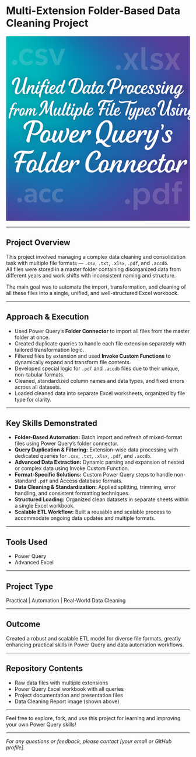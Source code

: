# Multi-Extension Folder-Based Data Cleaning Project

![Data Cleaning Report](./Data%20Cleaning%20Report.png)

---

## Project Overview

This project involved managing a complex data cleaning and consolidation task with multiple file formats — `.csv`, `.txt`, `.xlsx`, `.pdf`, and `.accdb`.  
All files were stored in a master folder containing disorganized data from different years and work shifts with inconsistent naming and structure.

The main goal was to automate the import, transformation, and cleaning of all these files into a single, unified, and well-structured Excel workbook.

---

## Approach & Execution

- Used Power Query’s **Folder Connector** to import all files from the master folder at once.  
- Created duplicate queries to handle each file extension separately with tailored transformation logic.  
- Filtered files by extension and used **Invoke Custom Functions** to dynamically expand and transform file contents.  
- Developed special logic for `.pdf` and `.accdb` files due to their unique, non-tabular formats.  
- Cleaned, standardized column names and data types, and fixed errors across all datasets.  
- Loaded cleaned data into separate Excel worksheets, organized by file type for clarity.

---

## Key Skills Demonstrated

- **Folder-Based Automation:** Batch import and refresh of mixed-format files using Power Query’s folder connector.  
- **Query Duplication & Filtering:** Extension-wise data processing with dedicated queries for `.csv`, `.txt`, `.xlsx`, `.pdf`, and `.accdb`.  
- **Advanced Data Extraction:** Dynamic parsing and expansion of nested or complex data using Invoke Custom Function.  
- **Format-Specific Solutions:** Custom Power Query steps to handle non-standard `.pdf` and Access database formats.  
- **Data Cleaning & Standardization:** Applied splitting, trimming, error handling, and consistent formatting techniques.  
- **Structured Loading:** Organized clean datasets in separate sheets within a single Excel workbook.  
- **Scalable ETL Workflow:** Built a reusable and scalable process to accommodate ongoing data updates and multiple formats.

---

## Tools Used

- Power Query  
- Advanced Excel

---

## Project Type

Practical | Automation | Real-World Data Cleaning

---

## Outcome

Created a robust and scalable ETL model for diverse file formats, greatly enhancing practical skills in Power Query and data automation workflows.

---

## Repository Contents

- Raw data files with multiple extensions  
- Power Query Excel workbook with all queries  
- Project documentation and presentation files  
- Data Cleaning Report image (shown above)

---

Feel free to explore, fork, and use this project for learning and improving your own Power Query skills!

---

*For any questions or feedback, please contact [your email or GitHub profile].*

